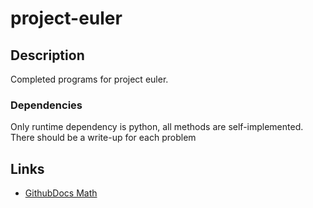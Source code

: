 # project-euler
## Description
Completed programs for project euler.

### Dependencies
Only runtime dependency is python, all methods are self-implemented.
There should be a write-up for each problem

## Links
- [GithubDocs Math](https://docs.github.com/en/get-started/writing-on-github/working-with-advanced-formatting/writing-mathematical-expressions)

